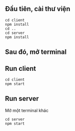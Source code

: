 ## Đầu tiên, cài thư viện

```
cd client
npm install
cd ..
cd server
npm install
```

## Sau đó, mở terminal

## Run client

```
cd client
npm start
```

## Run server

Mở một terminal khác

```
cd server
npm start
```
